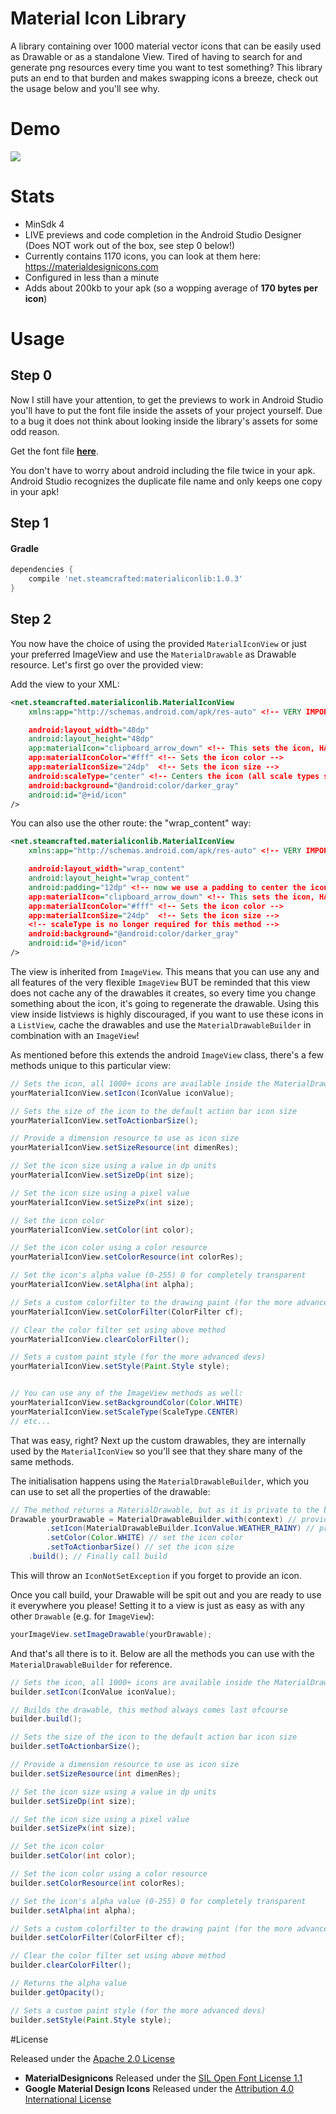# Material Icon Library

A library containing over 1000 material vector icons that can be easily used as Drawable or as a standalone View. Tired of having to search for and generate png resources every time you want to test something? This library puts an end to that burden and makes swapping icons a breeze, check out the usage below and you'll see why.

# Demo

![](http://i.imgur.com/KXHfXo8.gif)

# Stats

 - MinSdk 4
 - LIVE previews and code completion in the Android Studio Designer (Does NOT work out of the box, see step 0 below!)
 - Currently contains 1170 icons, you can look at them here: https://materialdesignicons.com
 - Configured in less than a minute
 - Adds about 200kb to your apk (so a wopping average of __170 bytes per icon__)

# Usage

## Step 0

Now I still have your attention, to get the previews to work in Android Studio you'll have to put the font file inside the assets of your project yourself. Due to a bug it does not think about looking inside the library's assets for some odd reason.

Get the font file [__here__](https://github.com/code-mc/material-icon-lib/blob/master/materialiconlib/src/main/assets/materialdesignicons-webfont.ttf?raw=true).

You don't have to worry about android including the file twice in your apk. Android Studio recognizes the duplicate file name and only keeps one copy in your apk!

## Step 1

#### Gradle

```groovy
dependencies {
    compile 'net.steamcrafted:materialiconlib:1.0.3'
}
```

## Step 2

You now have the choice of using the provided `MaterialIconView` or just your preferred ImageView and use the `MaterialDrawable` as Drawable resource. Let's first go over the provided view:

Add the view to your XML:

```xml
<net.steamcrafted.materialiconlib.MaterialIconView
    xmlns:app="http://schemas.android.com/apk/res-auto" <!-- VERY IMPORTANT -->

    android:layout_width="48dp"
    android:layout_height="48dp"
    app:materialIcon="clipboard_arrow_down" <!-- This sets the icon, HAS AUTOCOMPLETE ;) -->
    app:materialIconColor="#fff" <!-- Sets the icon color -->
    app:materialIconSize="24dp"  <!-- Sets the icon size -->
    android:scaleType="center" <!-- Centers the icon (all scale types supported) -->
    android:background="@android:color/darker_gray"
    android:id="@+id/icon"
/>
```

You can also use the other route: the "wrap_content" way:

```xml
<net.steamcrafted.materialiconlib.MaterialIconView
    xmlns:app="http://schemas.android.com/apk/res-auto" <!-- VERY IMPORTANT -->

    android:layout_width="wrap_content"
    android:layout_height="wrap_content"
    android:padding="12dp" <!-- now we use a padding to center the icon -->
    app:materialIcon="clipboard_arrow_down" <!-- This sets the icon, HAS AUTOCOMPLETE ;) -->
    app:materialIconColor="#fff" <!-- Sets the icon color -->
    app:materialIconSize="24dp"  <!-- Sets the icon size -->
    <!-- scaleType is no longer required for this method -->
    android:background="@android:color/darker_gray"
    android:id="@+id/icon"
/>
```

The view is inherited from `ImageView`. This means that you can use any and all features of the very flexible `ImageView` BUT be reminded that this view does not cache any of the drawables it creates, so every time you change something about the icon, it's going to regenerate the drawable. Using this view inside listviews is highly discouraged, if you want to use these icons in a `ListView`, cache the drawables and use the `MaterialDrawableBuilder` in combination with an `ImageView`!

As mentioned before this extends the android `ImageView` class, there's a few methods unique to this particular view:

```java
// Sets the icon, all 1000+ icons are available inside the MaterialDrawableBuilder.IconValue enum
yourMaterialIconView.setIcon(IconValue iconValue);

// Sets the size of the icon to the default action bar icon size
yourMaterialIconView.setToActionbarSize();

// Provide a dimension resource to use as icon size
yourMaterialIconView.setSizeResource(int dimenRes);

// Set the icon size using a value in dp units
yourMaterialIconView.setSizeDp(int size);

// Set the icon size using a pixel value
yourMaterialIconView.setSizePx(int size);

// Set the icon color
yourMaterialIconView.setColor(int color);

// Set the icon color using a color resource
yourMaterialIconView.setColorResource(int colorRes);

// Set the icon's alpha value (0-255) 0 for completely transparent
yourMaterialIconView.setAlpha(int alpha);

// Sets a custom colorfilter to the drawing paint (for the more advanced devs)
yourMaterialIconView.setColorFilter(ColorFilter cf);

// Clear the color filter set using above method
yourMaterialIconView.clearColorFilter();

// Sets a custom paint style (for the more advanced devs)
yourMaterialIconView.setStyle(Paint.Style style);


// You can use any of the ImageView methods as well:
yourMaterialIconView.setBackgroundColor(Color.WHITE)
yourMaterialIconView.setScaleType(ScaleType.CENTER)
// etc...
```

That was easy, right? Next up the custom drawables, they are internally used by the `MaterialIconView` so you'll see that they share many of the same methods.

The initialisation happens using the `MaterialDrawableBuilder`, which you can use to set all the properties of the drawable:

```java
// The method returns a MaterialDrawable, but as it is private to the builder you'll have to store it as a regular Drawable ;)
Drawable yourDrawable = MaterialDrawableBuilder.with(context) // provide a context
        .setIcon(MaterialDrawableBuilder.IconValue.WEATHER_RAINY) // provide an icon
        .setColor(Color.WHITE) // set the icon color
        .setToActionbarSize() // set the icon size
    .build(); // Finally call build
```

This will throw an `IconNotSetException` if you forget to provide an icon.

Once you call build, your Drawable will be spit out and you are ready to use it everywhere you please! Setting it to a view is just as easy as with any other `Drawable` (e.g. for `ImageView`):

```java
yourImageView.setImageDrawable(yourDrawable);
```

And that's all there is to it. Below are all the methods you can use with the `MaterialDrawableBuilder` for reference.

```java
// Sets the icon, all 1000+ icons are available inside the MaterialDrawableBuilder.IconValue enum
builder.setIcon(IconValue iconValue);

// Builds the drawable, this method always comes last ofcourse
builder.build();

// Sets the size of the icon to the default action bar icon size
builder.setToActionbarSize();

// Provide a dimension resource to use as icon size
builder.setSizeResource(int dimenRes);

// Set the icon size using a value in dp units
builder.setSizeDp(int size);

// Set the icon size using a pixel value
builder.setSizePx(int size);

// Set the icon color
builder.setColor(int color);

// Set the icon color using a color resource
builder.setColorResource(int colorRes);

// Set the icon's alpha value (0-255) 0 for completely transparent
builder.setAlpha(int alpha);

// Sets a custom colorfilter to the drawing paint (for the more advanced devs)
builder.setColorFilter(ColorFilter cf);

// Clear the color filter set using above method
builder.clearColorFilter();

// Returns the alpha value
builder.getOpacity();

// Sets a custom paint style (for the more advanced devs)
builder.setStyle(Paint.Style style);
```

#License

Released under the [Apache 2.0 License](https://github.com/code-mc/material-icon-lib/blob/master/license.md)

* __MaterialDesignicons__ Released under the [SIL Open Font License 1.1](http://opensource.org/licenses/OFL-1.1)
* __Google Material Design Icons__ Released under the [Attribution 4.0 International License](https://github.com/google/material-design-icons/blob/master/LICENSE)